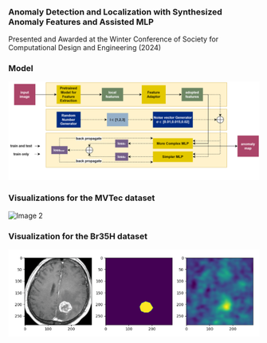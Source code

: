 ### Anomaly Detection and Localization with Synthesized Anomaly Features and Assisted MLP
Presented and Awarded at the Winter Conference of Society for Computational Design and Engineering (2024)

### Model
![Image 1](imgs/model.png)

### Visualizations for the MVTec dataset
![Image 2](imgs/visualization.png)

### Visualization for the Br35H dataset
![Image 3](imgs/visualization_2.png)

